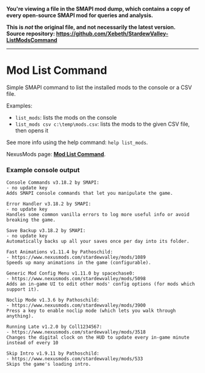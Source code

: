 **You're viewing a file in the SMAPI mod dump, which contains a copy of every open-source SMAPI mod
for queries and analysis.**

**This is _not_ the original file, and not necessarily the latest version.**  
**Source repository: https://github.com/Xebeth/StardewValley-ListModsCommand**

----

# Mod List Command
Simple SMAPI command to list the installed mods to the console or a CSV file.

Examples:
- `list_mods`: lists the mods on the console
- `list_mods csv c:\temp\mods.csv`: lists the mods to the given CSV file, then opens it

See more info using the help command: `help list_mods`.

NexusMods page: [**Mod List Command**](https://www.nexusmods.com/stardewvalley/mods/5131).

### Example console output

```
Console Commands v3.18.2 by SMAPI:
- no update key
Adds SMAPI console commands that let you manipulate the game.

Error Handler v3.18.2 by SMAPI:
- no update key
Handles some common vanilla errors to log more useful info or avoid breaking the game.

Save Backup v3.18.2 by SMAPI:
- no update key
Automatically backs up all your saves once per day into its folder.

Fast Animations v1.11.4 by Pathoschild:
- https://www.nexusmods.com/stardewvalley/mods/1089
Speeds up many animations in the game (configurable).

Generic Mod Config Menu v1.11.0 by spacechase0:
- https://www.nexusmods.com/stardewvalley/mods/5098
Adds an in-game UI to edit other mods' config options (for mods which support it).

Noclip Mode v1.3.6 by Pathoschild:
- https://www.nexusmods.com/stardewvalley/mods/3900
Press a key to enable noclip mode (which lets you walk through anything).

Running Late v1.2.0 by Coll1234567:
- https://www.nexusmods.com/stardewvalley/mods/3518
Changes the digital clock on the HUD to update every in-game minute instead of every 10

Skip Intro v1.9.11 by Pathoschild:
- https://www.nexusmods.com/stardewvalley/mods/533
Skips the game's loading intro.
```
